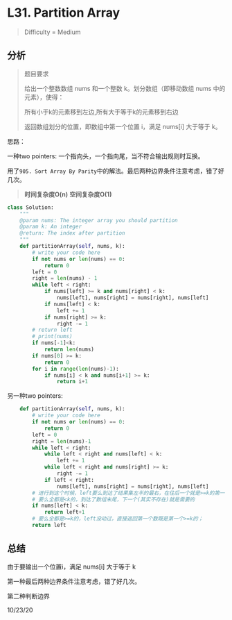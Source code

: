 # L31. Partition Array
> Difficulty = Medium

## 分析

> 题目要求
> 
> 给出一个整数数组 nums 和一个整数 k。划分数组（即移动数组 nums 中的元素），使得：
> 
> 所有小于k的元素移到左边,所有大于等于k的元素移到右边
> 
> 返回数组划分的位置，即数组中第一个位置 i，满足 nums[i] 大于等于 k。

思路：

一种two pointers: 一个指向头，一个指向尾，当不符合输出规则时互换。

用了`905. Sort Array By Parity`中的解法。最后两种边界条件注意考虑，错了好几次。


> **时间复杂度O(n)**
> **空间复杂度O(1)**

```python
class Solution:
    """
    @param nums: The integer array you should partition
    @param k: An integer
    @return: The index after partition
    """
    def partitionArray(self, nums, k):
        # write your code here
        if not nums or len(nums) == 0:
            return 0
        left = 0
        right = len(nums) - 1
        while left < right:
            if nums[left] >= k and nums[right] < k:
                nums[left], nums[right] = nums[right], nums[left]
            if nums[left] < k:
                left += 1
            if nums[right] >= k:
                right -= 1
        # return left
        # print(nums)
        if nums[-1]<k:
            return len(nums)
        if nums[0] >= k:
            return 0
        for i in range(len(nums)-1):
            if nums[i] < k and nums[i+1] >= k:
                return i+1
```

另一种two pointers: 

```python
    def partitionArray(self, nums, k):
        # write your code here
        if not nums or len(nums) == 0:
            return 0
        left = 0
        right = len(nums)-1
        while left < right:
            while left < right and nums[left] < k:
                left += 1
            while left < right and nums[right] >= k:
                right -= 1
            if left < right:
                nums[left], nums[right] = nums[right], nums[left]
        # 进行到这个时候，left要么到达了结果集左半的最右，在往后一个就是>=k的第一个；
        # 要么全都是<k的，到达了数组末尾，下一个(其实不存在)就是需要的
        if nums[left] < k:
            return left+1
        # 要么全都是>=k的，left没动过，直接返回第一个数既是第一个>=k的；
        return left
```

## 总结

由于要输出一个位置i，满足 nums[i] 大于等于 k

第一种最后两种边界条件注意考虑，错了好几次。

第二种判断边界

10/23/20